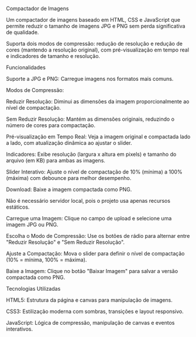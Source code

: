 Compactador de Imagens

Um compactador de imagens baseado em HTML, CSS e JavaScript que permite reduzir o tamanho de imagens JPG e PNG sem perda significativa de qualidade. 

Suporta dois modos de compressão: 
redução de resolução e redução de cores (mantendo a resolução original), com pré-visualização em tempo real e indicadores de tamanho e resolução.

Funcionalidades

Suporte a JPG e PNG: Carregue imagens nos formatos mais comuns.

Modos de Compressão:

Reduzir Resolução: Diminui as dimensões da imagem proporcionalmente ao nível de compactação.

Sem Reduzir Resolução: Mantém as dimensões originais, reduzindo o número de cores para compactação.

Pré-visualização em Tempo Real: 
Veja a imagem original e compactada lado a lado, com atualização dinâmica ao ajustar o slider.

Indicadores: 
Exibe resolução (largura x altura em pixels) e tamanho do arquivo (em KB) para ambas as imagens.

Slider Interativo: 
Ajuste o nível de compactação de 10% (mínima) a 100% (máxima) com debounce para melhor desempenho.

Download: Baixe a imagem compactada como PNG.

Não é necessário servidor local, pois o projeto usa apenas recursos estáticos.

Carregue uma Imagem:
Clique no campo de upload e selecione uma imagem JPG ou PNG.

Escolha o Modo de Compressão:
Use os botões de rádio para alternar entre "Reduzir Resolução" e "Sem Reduzir Resolução".

Ajuste a Compactação:
Mova o slider para definir o nível de compactação (10% = mínima, 100% = máxima).

Baixe a Imagem:
Clique no botão "Baixar Imagem" para salvar a versão compactada como PNG.

Tecnologias Utilizadas

HTML5: Estrutura da página e canvas para manipulação de imagens.

CSS3: Estilização moderna com sombras, transições e layout responsivo.

JavaScript: Lógica de compressão, manipulação de canvas e eventos interativos.

